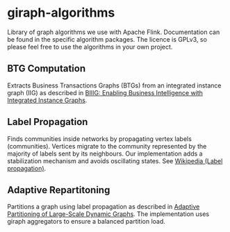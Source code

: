 # giraph-algorithms

Library of graph algorithms we use with Apache Flink.
Documentation can be found in the specific algorithm packages. 
The licence is GPLv3, so please feel free to use the algorithms in your own project.

## BTG Computation

Extracts Business Transactions Graphs (BTGs) from an integrated instance graph (IIG) 
as described in [BIIIG: Enabling Business Intelligence with Integrated Instance Graphs](http://dbs.uni-leipzig.de/de/publication/title/biiig).

## Label Propagation

Finds communities inside networks by propagating vertex labels (communities). 
Vertices migrate to the community represented by the majority of labels sent by its neighbours.
Our implementation adds a stabilization mechanism and avoids oscillating states.
See [Wikipedia (Label propagation)](https://en.wikipedia.org/wiki/Label_Propagation_Algorithm).

## Adaptive Repartitoning

Partitions a graph using label propagation as described in [Adaptive Partitioning of Large-Scale Dynamic Graphs](http://www.few.vu.nl/~cma330/papers/ICDCS14.pdf).
The implementation uses giraph aggregators to ensure a balanced partition load.

